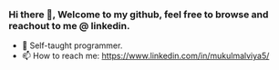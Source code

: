 ### Hi there 👋, Welcome to my github, feel free to browse and reachout to me @ linkedin.

- 🔭 Self-taught programmer.
- 📫 How to reach me: https://www.linkedin.com/in/mukulmalviya5/

<!--
**mukulmalviya/mukulmalviya** is a ✨ _special_ ✨ repository because its `README.md` (this file) appears on your GitHub profile.

Here are some ideas to get you started:

- 🔭 I’m currently working on ...
- 🌱 I’m currently learning MERN dev stack.
- 👯 I’m looking to collaborate on Web and Network Projects. 
- 🤔 I’m looking for help with Backend Development 😅
- 💬 Ask me about ...
- 📫 How to reach me: ...
- 😄 Pronouns: ...
- ⚡ Fun fact: I don't use Arch btw.
-->
